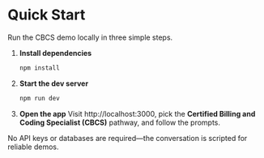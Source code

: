 # Quick Start

Run the CBCS demo locally in three simple steps.

1. **Install dependencies**
   ```bash
   npm install
   ```
2. **Start the dev server**
   ```bash
   npm run dev
   ```
3. **Open the app**
   Visit http://localhost:3000, pick the **Certified Billing and Coding Specialist (CBCS)** pathway, and follow the prompts.

No API keys or databases are required—the conversation is scripted for reliable demos.
